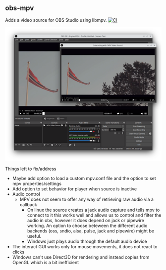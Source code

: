 ## obs-mpv

Adds a video source for OBS Studio using libmpv.
[![CI](https://github.com/univrsal/obs-mpv/actions/workflows/push.yaml/badge.svg)](https://github.com/univrsal/obs-mpv/actions/workflows/push.yaml)

![screenshot](./screenshot.png)

Things left to fix/address
- Maybe add option to load a custom mpv.conf file and the option to set mpv properties/settings
- Add option to set behavior for player when source is inactive
- Audio control
    - MPV does not seem to offer any way of retrieving raw audio via a callback
        - On linux the source creates a jack audio capture and tells mpv to connect to it
          this works well and allows us to control and filter the audio in obs, however
          it does depend on jack or pipewire working. An option to choose beteween
          the different audio backends (oss, sndio, alsa, pulse, jack and pipewire)
          might be useful.
        - Windows just plays audio through the default audio device
- The interact GUI works only for mouse movements, it does not react to clicks
- Windows can't use Direct3D for rendering and instead copies from OpenGL which is a bit inefficient
